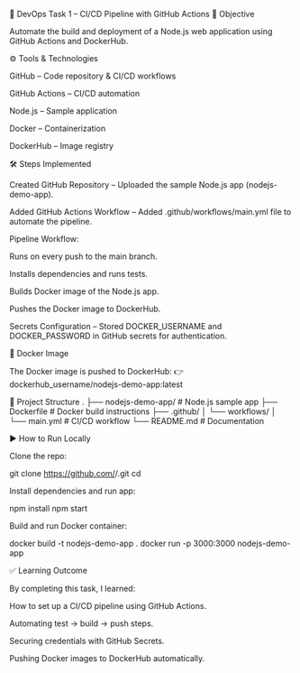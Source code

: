 🚀 DevOps Task 1 – CI/CD Pipeline with GitHub Actions
📌 Objective

Automate the build and deployment of a Node.js web application using GitHub Actions and DockerHub.

⚙️ Tools & Technologies

GitHub – Code repository & CI/CD workflows

GitHub Actions – CI/CD automation

Node.js – Sample application

Docker – Containerization

DockerHub – Image registry

🛠️ Steps Implemented

Created GitHub Repository – Uploaded the sample Node.js app (nodejs-demo-app).

Added GitHub Actions Workflow – Added .github/workflows/main.yml file to automate the pipeline.

Pipeline Workflow:

Runs on every push to the main branch.

Installs dependencies and runs tests.

Builds Docker image of the Node.js app.

Pushes the Docker image to DockerHub.

Secrets Configuration – Stored DOCKER_USERNAME and DOCKER_PASSWORD in GitHub secrets for authentication.

🐳 Docker Image

The Docker image is pushed to DockerHub:
👉 dockerhub_username/nodejs-demo-app:latest

📂 Project Structure
.
├── nodejs-demo-app/       # Node.js sample app
├── Dockerfile             # Docker build instructions
├── .github/
│   └── workflows/
│       └── main.yml       # CI/CD workflow
└── README.md              # Documentation

▶️ How to Run Locally

Clone the repo:

git clone https://github.com/<your-username>/<your-repo>.git
cd <your-repo>


Install dependencies and run app:

npm install
npm start


Build and run Docker container:

docker build -t nodejs-demo-app .
docker run -p 3000:3000 nodejs-demo-app

✅ Learning Outcome

By completing this task, I learned:

How to set up a CI/CD pipeline using GitHub Actions.

Automating test → build → push steps.

Securing credentials with GitHub Secrets.

Pushing Docker images to DockerHub automatically.
